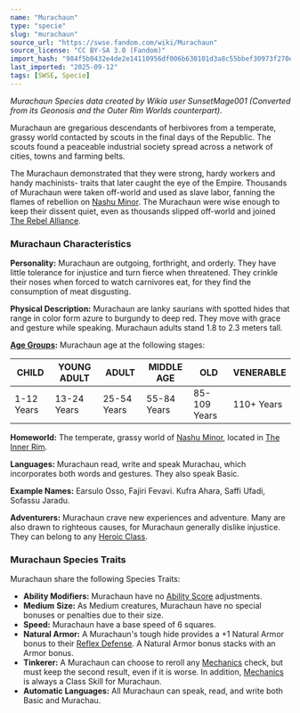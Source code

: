 ```yaml
---
name: "Murachaun"
type: "specie"
slug: "murachaun"
source_url: "https://swse.fandom.com/wiki/Murachaun"
source_license: "CC BY-SA 3.0 (Fandom)"
import_hash: "984f5b0432e4de2e14110956df006b630101d3a8c55bbef30973f270e97c856b"
last_imported: "2025-09-12"
tags: [SWSE, Specie]
---
```

*Murachaun Species data created by Wikia user SunsetMage001 (Converted from its Geonosis and the Outer Rim Worlds counterpart).*

Murachaun are gregarious descendants of herbivores from a temperate, grassy world contacted by scouts in the final days of the Republic. The scouts found a peaceable industrial society spread across a network of cities, towns and farming belts.

The Murachaun demonstrated that they were strong, hardy workers and handy machinists- traits that later caught the eye of the Empire. Thousands of Murachaun were taken off-world and used as slave labor, fanning the flames of rebellion on [Nashu Minor](https://swse.fandom.com/wiki/Nashu_Minor). The Murachaun were wise enough to keep their dissent quiet, even as thousands slipped off-world and joined [The Rebel Alliance](https://swse.fandom.com/wiki/The_Rebel_Alliance).
### Murachaun Characteristics
**Personality:** Murachaun are outgoing, forthright, and orderly. They have little tolerance for injustice and turn fierce when threatened. They crinkle their noses when forced to watch carnivores eat, for they find the consumption of meat disgusting.

**Physical Description:** Murachaun are lanky saurians with spotted hides that range in color form azure to burgundy to deep red. They move with grace and gesture while speaking. Murachaun adults stand 1.8 to 2.3 meters tall.

**[Age Groups](https://swse.fandom.com/wiki/Age_Groups):** Murachaun age at the following stages:

| CHILD | YOUNG ADULT | ADULT | MIDDLE AGE | OLD | VENERABLE |
| --- | --- | --- | --- | --- | --- |
| 1-12 Years | 13-24 Years | 25-54 Years | 55-84 Years | 85-109 Years | 110+ Years |

**Homeworld:** The temperate, grassy world of [Nashu Minor](https://swse.fandom.com/wiki/Nashu_Minor), located in [The Inner Rim](https://swse.fandom.com/wiki/The_Inner_Rim).

**Languages:** Murachaun read, write and speak Murachau, which incorporates both words and gestures. They also speak Basic.

**Example Names:** Earsulo Osso, Fajiri Fevavi. Kufra Ahara, Saffi Ufadi, Sofassu Jaradu.

**Adventurers:** Murachaun crave new experiences and adventure. Many are also drawn to righteous causes, for Murachaun generally dislike injustice. They can belong to any [Heroic Class](https://swse.fandom.com/wiki/Heroic_Class).
### Murachaun Species Traits
Murachaun share the following Species Traits:

- **Ability Modifiers:** Murachaun have no [Ability Score](https://swse.fandom.com/wiki/Ability_Score) adjustments.
- **Medium** **Size:** As Medium creatures, Murachaun have no special bonuses or penalties due to their size.
- **Speed:** Murachaun have a base speed of 6 squares.
- **Natural Armor:** A Murachaun's tough hide provides a +1 Natural Armor bonus to their [Reflex Defense](https://swse.fandom.com/wiki/Reflex_Defense). A Natural Armor bonus stacks with an Armor bonus.
- **Tinkerer:** A Murachaun can choose to reroll any [Mechanics](https://swse.fandom.com/wiki/Mechanics) check, but must keep the second result, even if it is worse. In addition, [Mechanics](https://swse.fandom.com/wiki/Mechanics) is always a Class Skill for Murachaun.
- **Automatic Languages:** All Murachaun can speak, read, and write both Basic and Murachau.